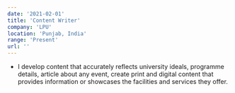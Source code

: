 ```yaml
---
date: '2021-02-01'
title: 'Content Writer'
company: 'LPU'
location: 'Punjab, India'
range: 'Present'
url: ''
---
```


- I develop content that accurately reflects university ideals, programme details, article about any event, create print and digital content that provides information or showcases the facilities and services they offer. 

<!-- - Developed native apps for the android platform using Java.
- Reduced battery usage of existing apps by ~35%, by leveraging recommended development patterns for the platform.
- Redesign existing app using [material design](https://material.io/design/) principles. -->
